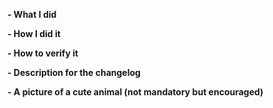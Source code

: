 <!--
Please make sure you've read and understood our contributing guidelines;
https://github.com/alcideio/moby/blob/master/CONTRIBUTING.md

** Make sure all your commits include a signature generated with `git commit -s` **

For additional information on our contributing process, read our contributing
guide https://docs.docker.com/opensource/code/

If this is a bug fix, make sure your description includes "fixes #xxxx", or
"closes #xxxx"

Please provide the following information:
-->

**- What I did**

**- How I did it**

**- How to verify it**

**- Description for the changelog**
<!--
Write a short (one line) summary that describes the changes in this
pull request for inclusion in the changelog:
-->


**- A picture of a cute animal (not mandatory but encouraged)**

